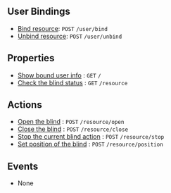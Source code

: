 ## User Bindings

* [Bind resource](https://github.com/kaist-webeng/testbed-resource-controller/wiki/%5BAPI%5D-bind-resource): `POST` `/user/bind`
* [Unbind resource](https://github.com/kaist-webeng/testbed-resource-controller/wiki/%5BAPI%5D-Unbind-resource): `POST` `/user/unbind`

## Properties

* [Show bound user info](https://github.com/kaist-webeng/testbed-resource-controller/wiki/%5BAPI%5D-Show-bound-user-info) : `GET` `/`
* [Check the blind status]() : `GET` `/resource`

## Actions

* [Open the blind]() : `POST` `/resource/open`
* [Close the blind]() : `POST` `/resource/close`
* [Stop the current blind action]() : `POST` `/resource/stop`
* [Set position of the blind]() : `POST` `/resource/position`

## Events

* None